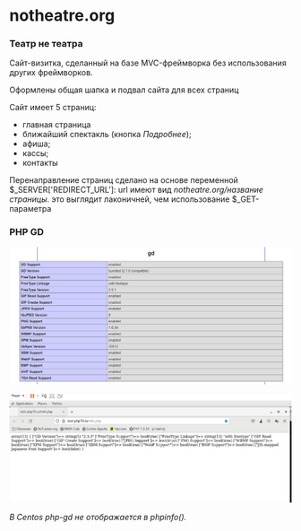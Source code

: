 # notheatre.org
### Театр не театра

Сайт-визитка, сделанный на базе MVC-фреймворка без использования других фреймворков.

Оформлены общая шапка и подвал сайта для всех страниц

Сайт имеет 5 страниц:
* главная страница
* ближайший спектакль (кнопка *Подробнее*);
* афиша;
* кассы;
* контакты

Перенаправление страниц сделано на основе переменной $_SERVER['REDIRECT_URL']: url имеют вид *notheatre.org/название страницы*. это выглядит лаконичней, чем использование $_GET-параметра

### PHP GD
![Подключение php-gd в Windows](gd_win.png)

![Подключение php-gd в Centos](gd_centos.png)

*В Centos php-gd не отображается в phpinfo().*

